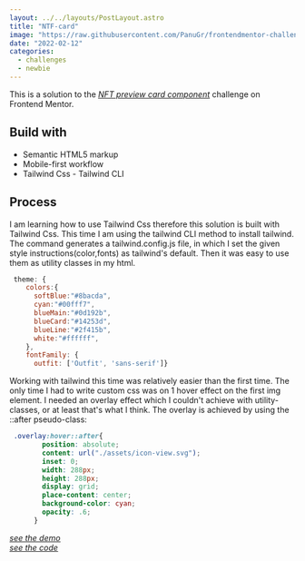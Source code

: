 ```yaml
---
layout: ../../layouts/PostLayout.astro
title: "NTF-card"
image: "https://raw.githubusercontent.com/PanuGr/frontendmentor-challenges/main/newbie/ntf-card/screenshot.jpg"
date: "2022-02-12"
categories:
  - challenges
  - newbie
---
```

This is a solution to the *<ins>[NFT preview card component](https://www.frontendmentor.io/challenges/nft-preview-card-component-SbdUL_w0U)</ins>* challenge on Frontend Mentor. 

## Build with
- Semantic HTML5 markup
- Mobile-first workflow
- Tailwind Css - Tailwind CLI

## Process
I am learning how to use Tailwind Css therefore this solution is built with Tailwind Css.
This time I am using the tailwind CLI method to install tailwind. The command generates a tailwind.config.js file, in which I set the given style instructions(color,fonts) as tailwind's default. Then it was easy to use them as utility classes in my html.

````js
 theme: {
    colors:{
      softBlue:"#8bacda",
      cyan:"#00fff7",
      blueMain:"#0d192b",
      blueCard:"#14253d",
      blueLine:"#2f415b",
      white:"#ffffff",
    },
    fontFamily: {
      outfit: ['Outfit', 'sans-serif']}
````

Working with tailwind this time was relatively easier than the first time. The only time I had to write custom css was on 1 hover effect on the first img element. I needed an overlay effect which I couldn't achieve with utility-classes, or at least that's what I think. The overlay is achieved by using the ::after pseudo-class:

````css
 .overlay:hover::after{
        position: absolute;
        content: url("./assets/icon-view.svg");
        inset: 0;
        width: 288px;
        height: 288px;
        display: grid;
        place-content: center;
        background-color: cyan;
        opacity: .6;
      }
````

*<ins>[see the demo](https://panugr.github.io/frontendmentor-challenges/newbie/ntf-card/)</ins>* <br>
*<ins>[see the code](https://github.com/PanuGr/frontendmentor-challenges/tree/main/newbie/ntf-card)</ins>*
